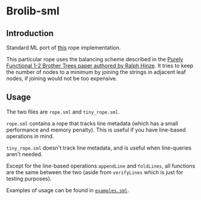 # Brolib-sml

## Introduction

Standard ML port of [this](https://github.com/hummy123/brolib) rope implementation.

This particular rope uses the balancing scheme described in the [Purely Functional 1-2 Brother Trees paper authored by Ralph Hinze](https://www.cs.ox.ac.uk/ralf.hinze/publications/Brother12.pdf). It tries to keep the number of nodes to a minimum by joining the strings in adjacent leaf nodes, if joining would not be too expensive.

## Usage

The two files are `rope.sml` and `tiny_rope.sml`. 

`rope.sml` contains a rope that tracks line metadata (which has a small performance and memory penalty). This is useful if you have line-based operations in mind.

`tiny_rope.sml` doesn't track line metadata, and is useful when line-queries aren't needed.

Except for the line-based operations `appendLine` and `foldLines`, all functions are the same between the two (aside from `verifyLines` which is just for testing purposes).

Examples of usage can be found in [`examples.sml`](https://github.com/hummy123/brolib-sml/blob/main/examples.sml).
